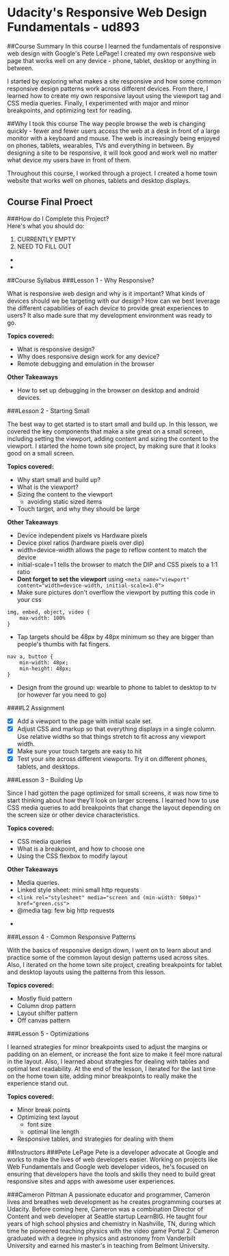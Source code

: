 # Udacity's Responsive Web Design Fundamentals - ud893

##Course Summary
In this course I learned the fundamentals of responsive web design with Google's Pete LePage! I created my own responsive web page that works well on any device - phone, tablet, desktop or anything in between.

I started by exploring what makes a site responsive and how some common responsive design patterns work across different devices. From there, I learned how to create my own responsive layout using the viewport tag and CSS media queries. Finally, I experimented with major and minor breakpoints, and optimizing text for reading.
  
##Why I took this course
The way people browse the web is changing quickly - fewer and fewer users access the web at a desk in front of a large monitor with a keyboard and mouse. The web is increasingly being enjoyed on phones, tablets, wearables, TVs and everything in between. By designing a site to be responsive, it will look good and work well no matter what device my users have in front of them.

Throughout this course, I worked through a project. I created a home town website that works well on phones, tablets and desktop displays.

## Course Final Proect 
###How do I Complete this Project?  
  Here's what you should do:  
1. CURRENTLY EMPTY
2. NEED TO FILL OUT 
* 
*  

##Course Syllabus
###Lesson 1 - Why Responsive?

What is responsive web design and why is it important? What kinds of devices should we be targeting with our design? How can we best leverage the different capabilities of each device to provide great experiences to users? It also made sure that my development environment was ready to go.

**Topics covered:**
* What is responsive design?
* Why does responsive design work for any device?
* Remote debugging and emulation in the browser

**Other Takeaways**
* How to set up debugging in the browser on desktop and android devices.

###Lesson 2 - Starting Small

The best way to get started is to start small and build up. In this lesson, we covered the key components that make a site great on a small screen, including setting the viewport, adding content and sizing the content to the viewport. I started the home town site project, by making sure that it looks good on a small screen.

**Topics covered:**
* Why start small and build up?
* What is the viewport?
* Sizing the content to the viewport
  * avoiding static sized items
* Touch target, and why they should be large

**Other Takeaways**
* Device independent pixels vs Hardware pixels
* Device pixel ratios (hardware pixels over dip)
* width=device-width allows the page to reflow  content to match the device
* initial-scale=1 tells the browser to match the DIP and CSS pixels to a 1:1 ratio
* **Dont forget to set the viewport** using
`<meta name="viewport" content="width=device-width, initial-scale=1.0">`
* Make sure pictures don't overflow the viewport by putting this code in your css

```
img, embed, object, video {
	max-width: 100%
}
```
* Tap targets should be 48px by 48px minimum so they are bigger than people's thumbs with fat fingers.
```
nav a, button {
	min-width: 48px;
	min-height: 48px;
}
```
* Design from the ground up: wearble to phone to tablet to desktop to tv (or however far you need to go)

####L2 Assignment
- [X] Add a <meta> viewport to the page with initial scale set.
- [X] Adjust CSS and markup so that everything displays in a single column. Use relative widths so that things stretch to fit across any viewport width.
- [X] Make sure your touch targets are easy to hit
- [X] Test your site across different viewports. Try it on different phones, tablets, and desktops.

###Lesson 3 - Building Up

Since I had gotten the page optimized for small screens, it was now time to start thinking about how they’ll look on larger screens. I learned how to use CSS media queries to add breakpoints that change the layout depending on the screen size or other device characteristics.

**Topics covered:**
* CSS media queries
* What is a breakpoint, and how to choose one
* Using the CSS flexbox to modify layout

**Other Takeaways**
* Media queries.
 * Linked style sheet: mini small http requests
  * ```<link rel="stylesheet" media="screen and (min-width: 500px)" href="green.css">```
 * @media tag: few big http requests
  * ```@media screen and (min-width:500px) { body {background-color:green;}}

###Lesson 4 - Common Responsive Patterns

With the basics of responsive design down, I went on to learn about and practice some of the common layout design patterns used across sites. Also, I iterated on the home town site project, creating breakpoints for tablet and desktop layouts using the patterns from this lesson.

**Topics covered:**
* Mostly fluid pattern
* Column drop pattern
* Layout shifter pattern
* Off canvas pattern

###Lesson 5 - Optimizations

I learned strategies for minor breakpoints used to adjust the margins or padding on an element, or increase the font size to make it feel more natural in the layout. Also, I learned about strategies for dealing with tables and optimal text readability. At the end of the lesson, I iterated for the last time on the home town site, adding minor breakpoints to really make the experience stand out.

**Topics covered:**
* Minor break points
* Optimizing text layout
  * font size
  * optimal line length
* Responsive tables, and strategies for dealing with them

##Instructors
###Pete LePage
Pete is a developer advocate at Google and works to make the lives of web developers easier. Working on projects like Web Fundamentals and Google web developer videos, he's focused on ensuring that developers have the tools and skills they need to build great responsive sites and apps with awesome user experiences.

###Cameron Pittman
A passionate educator and programmer, Cameron lives and breathes web development as he creates programming courses at Udacity. Before coming here, Cameron was a combination Director of Content and web developer at Seattle startup LearnBIG. He taught four years of high school physics and chemistry in Nashville, TN, during which time he pioneered teaching physics with the video game Portal 2. Cameron graduated with a degree in physics and astronomy from Vanderbilt University and earned his master's in teaching from Belmont University.
